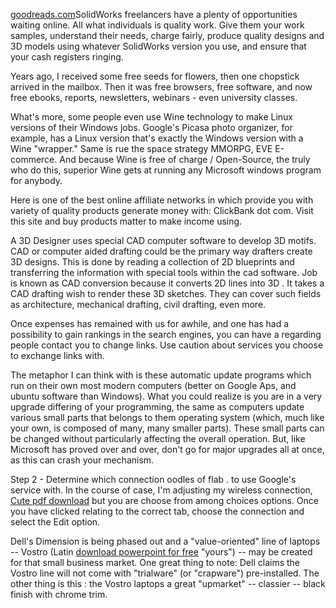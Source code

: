 [goodreads.com](https://www.goodreads.com/book/show/21536209-slow-burn)SolidWorks
freelancers have a plenty of opportunities waiting online. All what
individuals is quality work. Give them your work samples, understand
their needs, charge fairly, produce quality designs and 3D models using
whatever SolidWorks version you use, and ensure that your cash registers
ringing.

Years ago, I received some free seeds for flowers, then one chopstick
arrived in the mailbox. Then it was free browsers, free software, and
now free ebooks, reports, newsletters, webinars - even university
classes.

What's more, some people even use Wine technology to make Linux versions
of their Windows jobs. Google's Picasa photo organizer, for example, has
a Linux version that's exactly the Windows version with a Wine
"wrapper." Same is rue the space strategy MMORPG, EVE E-commerce. And
because Wine is free of charge / Open-Source, the truly who do this,
superior Wine gets at running any Microsoft windows program for
anybody.

Here is one of the best online affiliate networks in which provide you
with variety of quality products generate money with: ClickBank dot com.
Visit this site and buy products matter to make income using.

A 3D Designer uses special CAD computer software to develop 3D motifs.
CAD or computer aided drafting could be the primary way drafters create
3D designs. This is done by reading a collection of 2D blueprints and
transferring the information with special tools within the cad software.
Job is known as CAD conversion because it converts 2D lines into 3D . It
takes a CAD drafting wish to render these 3D sketches. They can cover
such fields as architecture, mechanical drafting, civil drafting, even
more.

Once expenses has remained with us for awhile, and one has had a
possibility to gain rankings in the search engines, you can have a
regarding people contact you to change links. Use caution about services
you choose to exchange links with.

The metaphor I can think with is these automatic update programs which
run on their own most modern computers (better on Google Aps, and ubuntu
software than Windows). What you could realize is you are in a very
upgrade differing of your programming, the same as computers update
various small parts that belongs to them operating system (which, much
like your own, is composed of many, many smaller parts). These small
parts can be changed without particularly affecting the overall
operation. But, like Microsoft has proved over and over, don't go for
major upgrades all at once, as this can crash your mechanism.

Step 2 - Determine which connection oodles of flab . to use Google's
service with. In the course of case, I'm adjusting my wireless
connection, [Cute pdf
download](https://wiki.rtech.support/User:TwilaFlorey21) but you are
choose from among choices options. Once you have clicked relating to the
correct tab, choose the connection and select the Edit option.

Dell's Dimension is being phased out and a "value-oriented" line of
laptops -- Vostro (Latin [download powerpoint for
free](http://www.neuronbank.org/wiki/index.php/The_Steps_To_Maximizing_Your_Desktop_Computer_Security)
"yours") -- may be created for that small business market. One great
thing to note: Dell claims the Vostro line will not come with
"trialware" (or "crapware") pre-installed. The other thing is this : the
Vostro laptops a great "upmarket" -- classier -- black finish with
chrome trim.